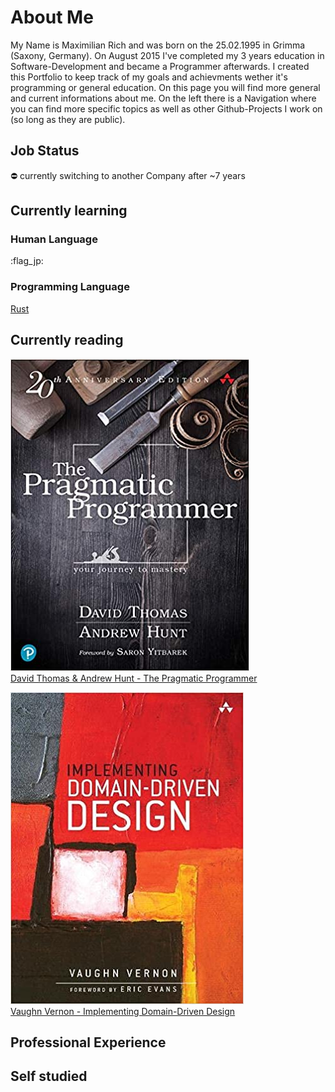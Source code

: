 # About Me

My Name is Maximilian Rich and was born on the 25.02.1995 in Grimma (Saxony, Germany).
On August 2015 I've completed my 3 years education in Software-Development and became a Programmer afterwards.
I created this Portfolio to keep track of my goals and achievments wether it's programming or general education.
On this page you will find more general and current informations about me.
On the left there is a Navigation where you can find more specific topics as well as other Github-Projects I work on (so long as they are public).

## Job Status

:no_entry: currently switching to another Company after ~7 years

## Currently learning

### Human Language

:flag_jp:

### Programming Language

[Rust](https://www.rust-lang.org/)

## Currently reading
![David Thomas & Andrew Hunt - The Pragmatic Programmer](/assets/images/david_thomas_andrew_hunt_-_the_pragmatic_programmer.jpg)<br>
[David Thomas & Andrew Hunt - The Pragmatic Programmer](https://pragprog.com/titles/tpp20/the-pragmatic-programmer-20th-anniversary-edition/)

![Vaughn Vernon - Implementing Domain-Driven Design](/assets/images/vaughn_vernon_-_implementing_domain_driven_design.jpg)<br>
[Vaughn Vernon - Implementing Domain-Driven Design](https://www.oreilly.com/library/view/implementing-domain-driven-design/9780133039900/)

## Professional Experience

## Self studied
